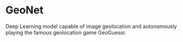 # GeoNet
Deep Learning model capable of image geolocation and autonomously playing the famous geolocation game GeoGuessr.
